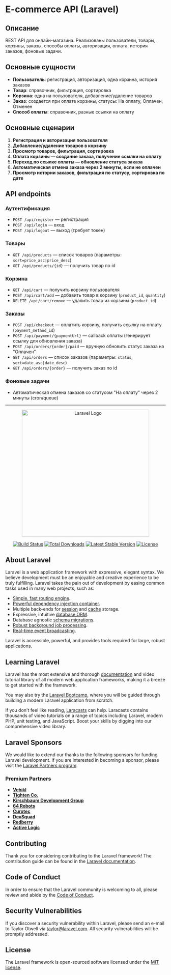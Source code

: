 # E-commerce API (Laravel)

## Описание
REST API для онлайн-магазина. Реализованы пользователи, товары, корзины, заказы, способы оплаты, авторизация, оплата, история заказов, фоновые задачи.

## Основные сущности
- **Пользователь**: регистрация, авторизация, одна корзина, история заказов
- **Товар**: справочник, фильтрация, сортировка
- **Корзина**: одна на пользователя, добавление/удаление товаров
- **Заказ**: создается при оплате корзины, статусы: На оплату, Оплачен, Отменен
- **Способ оплаты**: справочник, разные ссылки на оплату

## Основные сценарии
1. **Регистрация и авторизация пользователя**
2. **Добавление/удаление товаров в корзину**
3. **Просмотр товаров, фильтрация, сортировка**
4. **Оплата корзины — создание заказа, получение ссылки на оплату**
5. **Переход по ссылке оплаты — обновление статуса заказа**
6. **Автоматическая отмена заказа через 2 минуты, если не оплачен**
7. **Просмотр истории заказов, фильтрация по статусу, сортировка по дате**

## API endpoints

### Аутентификация
- `POST /api/register` — регистрация
- `POST /api/login` — вход
- `POST /api/logout` — выход (требует токен)

### Товары
- `GET /api/products` — список товаров (параметры: `sort=price_asc|price_desc`)
- `GET /api/products/{id}` — получить товар по id

### Корзина
- `GET /api/cart` — получить корзину пользователя
- `POST /api/cart/add` — добавить товар в корзину (`product_id`, `quantity`)
- `DELETE /api/cart/remove` — удалить товар из корзины (`product_id`)

### Заказы
- `POST /api/checkout` — оплатить корзину, получить ссылку на оплату (`payment_method_id`)
- `POST /api/payment/{paymentUrl}` — callback оплаты (генерирует ссылку для обновления заказа)
- `POST /api/orders/{order}/paid` — вручную обновить статус заказа на "Оплачен"
- `GET /api/orders` — список заказов (параметры: `status`, `sort=date_asc|date_desc`)
- `GET /api/orders/{order}` — получить заказ по id

### Фоновые задачи
- Автоматическая отмена заказов со статусом "На оплату" через 2 минуты (cron/queue)

---

<p align="center"><a href="https://laravel.com" target="_blank"><img src="https://raw.githubusercontent.com/laravel/art/master/logo-lockup/5%20SVG/2%20CMYK/1%20Full%20Color/laravel-logolockup-cmyk-red.svg" width="400" alt="Laravel Logo"></a></p>

<p align="center">
<a href="https://github.com/laravel/framework/actions"><img src="https://github.com/laravel/framework/workflows/tests/badge.svg" alt="Build Status"></a>
<a href="https://packagist.org/packages/laravel/framework"><img src="https://img.shields.io/packagist/dt/laravel/framework" alt="Total Downloads"></a>
<a href="https://packagist.org/packages/laravel/framework"><img src="https://img.shields.io/packagist/v/laravel/framework" alt="Latest Stable Version"></a>
<a href="https://packagist.org/packages/laravel/framework"><img src="https://img.shields.io/packagist/l/laravel/framework" alt="License"></a>
</p>

## About Laravel

Laravel is a web application framework with expressive, elegant syntax. We believe development must be an enjoyable and creative experience to be truly fulfilling. Laravel takes the pain out of development by easing common tasks used in many web projects, such as:

- [Simple, fast routing engine](https://laravel.com/docs/routing).
- [Powerful dependency injection container](https://laravel.com/docs/container).
- Multiple back-ends for [session](https://laravel.com/docs/session) and [cache](https://laravel.com/docs/cache) storage.
- Expressive, intuitive [database ORM](https://laravel.com/docs/eloquent).
- Database agnostic [schema migrations](https://laravel.com/docs/migrations).
- [Robust background job processing](https://laravel.com/docs/queues).
- [Real-time event broadcasting](https://laravel.com/docs/broadcasting).

Laravel is accessible, powerful, and provides tools required for large, robust applications.

## Learning Laravel

Laravel has the most extensive and thorough [documentation](https://laravel.com/docs) and video tutorial library of all modern web application frameworks, making it a breeze to get started with the framework.

You may also try the [Laravel Bootcamp](https://bootcamp.laravel.com), where you will be guided through building a modern Laravel application from scratch.

If you don't feel like reading, [Laracasts](https://laracasts.com) can help. Laracasts contains thousands of video tutorials on a range of topics including Laravel, modern PHP, unit testing, and JavaScript. Boost your skills by digging into our comprehensive video library.

## Laravel Sponsors

We would like to extend our thanks to the following sponsors for funding Laravel development. If you are interested in becoming a sponsor, please visit the [Laravel Partners program](https://partners.laravel.com).

### Premium Partners

- **[Vehikl](https://vehikl.com)**
- **[Tighten Co.](https://tighten.co)**
- **[Kirschbaum Development Group](https://kirschbaumdevelopment.com)**
- **[64 Robots](https://64robots.com)**
- **[Curotec](https://www.curotec.com/services/technologies/laravel)**
- **[DevSquad](https://devsquad.com/hire-laravel-developers)**
- **[Redberry](https://redberry.international/laravel-development)**
- **[Active Logic](https://activelogic.com)**

## Contributing

Thank you for considering contributing to the Laravel framework! The contribution guide can be found in the [Laravel documentation](https://laravel.com/docs/contributions).

## Code of Conduct

In order to ensure that the Laravel community is welcoming to all, please review and abide by the [Code of Conduct](https://laravel.com/docs/contributions#code-of-conduct).

## Security Vulnerabilities

If you discover a security vulnerability within Laravel, please send an e-mail to Taylor Otwell via [taylor@laravel.com](mailto:taylor@laravel.com). All security vulnerabilities will be promptly addressed.

## License

The Laravel framework is open-sourced software licensed under the [MIT license](https://opensource.org/licenses/MIT).
